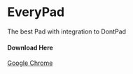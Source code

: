 # EveryPad
The best Pad with integration to DontPad

#### Download Here
[Google Chrome](https://chrome.google.com/webstore/detail/iddnnnpjlmbkekahbcfkpgedlnbdkeio/)
